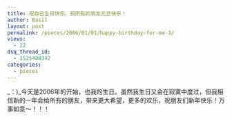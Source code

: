 ```yaml
---
title: 祝自已生日快乐，祝所有的朋友元旦快乐！
author: Basil
layout: post
permalink: /pieces/2006/01/01/happy-birthday-for-me-3/
views:
  - 22
dsq_thread_id:
  - 1525404342
categories:
  - pieces
---
```

\_：)\_今天是2006年的开始，也我的生日。虽然我生日又会在寂寞中度过，但我相信新的一年会给所有的朋友，带来更大希望，更多的欢乐，祝朋友们新年快乐！万事如意～！！！
